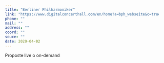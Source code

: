 ```yaml
---
title: "Berliner Philharmoniker"
link: "https://www.digitalconcerthall.com/en/home?a=bph_webseite&c=true"
phone: ""
mail: ""
address: ""
coord: ""
souce: ""
date: 2020-04-02
---
```


Proposte live o on-demand
